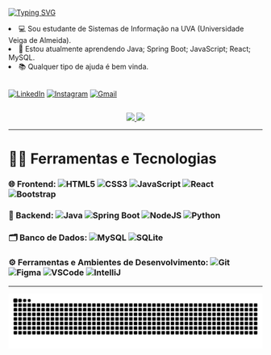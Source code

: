 [![Typing SVG](https://readme-typing-svg.demolab.com?font=Fira+Code&pause=1000&color=CA0000&random=false&width=435&lines=Hey%2C+Welcome!!!+%F0%9F%91%8B;I'm+Beatriz+Kloss!+%F0%9F%A4%93)](https://git.io/typing-svg)

<li>💻 Sou estudante de Sistemas de Informação na UVA (Universidade Veiga de Almeida).</li>
<li>🌱 Estou atualmente aprendendo Java; Spring Boot; JavaScript; React; MySQL.</li>
<li>📚 Qualquer tipo de ajuda é bem vinda.</li>
</br>

[![LinkedIn](https://img.shields.io/badge/LinkedIn-0077B5?style=for-the-badge&logo=linkedin&logoColor=white)](https://www.linkedin.com/in/beatriz-kloss-1b258b22b/)
[![Instagram](https://img.shields.io/badge/-Instagram-%23E4405F?style=for-the-badge&logo=instagram&logoColor=white)](https://www.instagram.com/beakloss/)
[![Gmail](https://img.shields.io/badge/Gmail-333333?style=for-the-badge&logo=gmail&logoColor=red)](mailto:beatrizkloss@gmail.com)

##

<div align="center">
<a href="https://github.com/beatrizkloss">
<img height="180em" src="https://github-readme-stats.vercel.app/api?username=beatrizkloss&show_icons=true&theme=radical&cache_seconds=30"/>
<img height="180em" src="https://github-readme-stats.vercel.app/api/top-langs/?username=beatrizkloss&layout=compact&show_icons=true&theme=radical&cache_seconds=30"/>
</a>
</div>

---

# 👩‍💻 Ferramentas e Tecnologias

### 🌐 Frontend: ![HTML5](https://img.shields.io/badge/HTML5-E34F26?style=flat-square&logo=html5&logoColor=white) ![CSS3](https://img.shields.io/badge/CSS3-1572B6?style=flat-square&logo=css3&logoColor=white) ![JavaScript](https://img.shields.io/badge/JavaScript-F7DF1E?style=flat-square&logo=javascript&logoColor=black) ![React](https://img.shields.io/badge/React-20232A?style=flat-square&logo=react&logoColor=61DAFB) ![Bootstrap](https://img.shields.io/badge/Bootstrap-563D7C?style=flat-square&logo=bootstrap&logoColor=white)


### 🔧 Backend: ![Java](https://img.shields.io/badge/Java-%231793D1?style=flat-square&logo=openjdk&logoColor=%23000000) ![Spring Boot](https://img.shields.io/badge/Spring%20Boot-%236DB33F?style=flat-square&logo=springboot&logoColor=white) ![NodeJS](https://img.shields.io/badge/node.js-6DA55F?style=flat-square&logo=node.js&logoColor=white) ![Python](https://img.shields.io/badge/python-3670A0?style=flat-square&logo=python&logoColor=ffdd54) 


### 🗂️ Banco de Dados: ![MySQL](https://img.shields.io/badge/MySQL-005C84?style=flat-square&logo=mysql&logoColor=white) ![SQLite](https://img.shields.io/badge/Sqlite-003B57?style=flat-square&logo=sqlite&logoColor=white)

### ⚙️ Ferramentas e Ambientes de Desenvolvimento: ![Git](https://img.shields.io/badge/GIT-E44C30?style=flat-square&logo=git&logoColor=white) ![Figma](https://img.shields.io/badge/Figma-696969?style=flat-square&logo=figma&logoColor=figma) ![VSCode](https://img.shields.io/badge/VSCode-0078D4?style=flat-square&logo=visual%20studio%20code&logoColor=white) ![IntelliJ](https://img.shields.io/badge/IntelliJ_IDEA-000000.svg?style=flat-square&logo=intellij-idea&logoColor=white)

---
<img src="https://raw.githubusercontent.com/beatrizkloss/beatrizkloss/output/snake.svg" alt="Snake animation" />

###
                                                             
    

   



 
 
